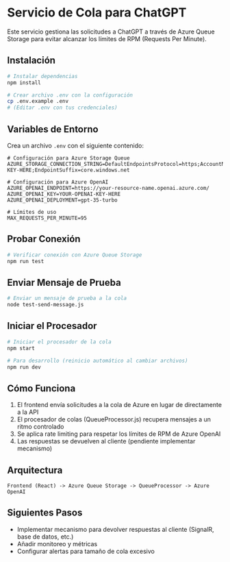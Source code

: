 # Servicio de Cola para ChatGPT

Este servicio gestiona las solicitudes a ChatGPT a través de Azure Queue Storage para evitar alcanzar los límites de RPM (Requests Per Minute).

## Instalación

```bash
# Instalar dependencias
npm install

# Crear archivo .env con la configuración
cp .env.example .env
# (Editar .env con tus credenciales)
```

## Variables de Entorno

Crea un archivo `.env` con el siguiente contenido:

```
# Configuración para Azure Storage Queue
AZURE_STORAGE_CONNECTION_STRING=DefaultEndpointsProtocol=https;AccountName=chatgptqueue;AccountKey=YOUR-KEY-HERE;EndpointSuffix=core.windows.net

# Configuración para Azure OpenAI
AZURE_OPENAI_ENDPOINT=https://your-resource-name.openai.azure.com/
AZURE_OPENAI_KEY=YOUR-OPENAI-KEY-HERE
AZURE_OPENAI_DEPLOYMENT=gpt-35-turbo

# Límites de uso
MAX_REQUESTS_PER_MINUTE=95
```

## Probar Conexión

```bash
# Verificar conexión con Azure Queue Storage
npm run test
```

## Enviar Mensaje de Prueba

```bash
# Enviar un mensaje de prueba a la cola
node test-send-message.js
```

## Iniciar el Procesador

```bash
# Iniciar el procesador de la cola
npm start

# Para desarrollo (reinicio automático al cambiar archivos)
npm run dev
```

## Cómo Funciona

1. El frontend envía solicitudes a la cola de Azure en lugar de directamente a la API
2. El procesador de colas (QueueProcessor.js) recupera mensajes a un ritmo controlado
3. Se aplica rate limiting para respetar los límites de RPM de Azure OpenAI
4. Las respuestas se devuelven al cliente (pendiente implementar mecanismo)

## Arquitectura

```
Frontend (React) -> Azure Queue Storage -> QueueProcessor -> Azure OpenAI
```

## Siguientes Pasos

- Implementar mecanismo para devolver respuestas al cliente (SignalR, base de datos, etc.)
- Añadir monitoreo y métricas
- Configurar alertas para tamaño de cola excesivo 